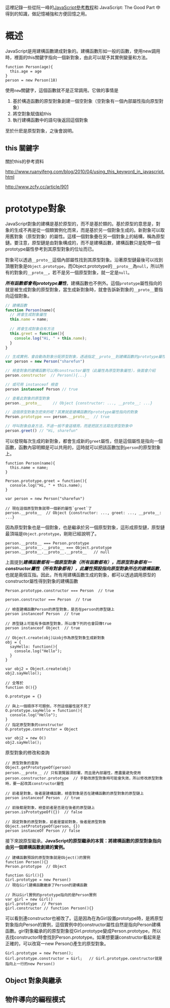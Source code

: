 這裡記錄一些從阮一峰的[JavaScript參考教程](http://javascript.ruanyifeng.com/)和 JavaScript: The Good Part 中得到的知識，做記憶補強和方便回憶之用。


# 概述

JavaScript是用建構函數建成對象的。建構函數形如一般的函數，使用new調用時，裡面的this關鍵字指向一個新對象，由此可以賦予其實例變量和方法。

```
function Person(age){
  this.age = age
}
person = new Person(18)
```

使用`new`關鍵字，這個函數就不是正常調用。它做的事情是

1. 基於構造函數的原型對象創建一個空對象（空對象有一個內部屬性指向原型對象）
2. 將空對象賦值給this
3. 執行建構函數中的語句後返回這個對象

至於什麽是原型對象，之後會說明。



## this 關鍵字

關於this的參考資料

http://www.ruanyifeng.com/blog/2010/04/using_this_keyword_in_javascript.html

http://www.zcfy.cc/article/901



# prototype對象

JavaScript對象的建構是基於原型的，而不是基於類的。基於原型的意思是，對象的生成不再是從一個類實例化而來，而是基於另一個對象生成的。新對象可以取用舊對象（原型對象）的屬性。這樣一個對象疊在另一個對象上的結構，稱為原型鏈。要注意，原型鏈是由對象構成的，而不是建構函數，建構函數只是配帶一個prototype屬性參考到其原型對象的位址而已。

對象可以透過`__proto__`這個內部屬性找到其原型對象。沿著原型鏈最後可以找到頂層對象是`Object.prototype`，而Object.prototype的`__proto__`為`null`，所以所有的對象的`__proto__`，若不是另一個原型對象，就一定是`null`。

***所有函數都會有prototype屬性***，建構函數也不例外。這個`prototype`屬性指向的就是被生成對象的原型對象，當生成新對象時，就會告訴新對象的`__proto__`要指向這個對象。

```javascript
// 建構函數
function Person(name){
  // 將會生成對象屬性
  this.name = name;
  
  // 將會生成對象自有方法
  this.greet = function(){
    console.log("Hi, " + this.name);
  }
}

// 生成實例，會自動為對象分配原型對象，透過指定__proto__到建構函數的prototype屬性
var person = new Person("sharefun")

// 檢查對象的建構函數可以用constructor屬性（此屬性為原型對象屬性），後面會介紹
person.constructor  // Person(){...}

// 或可用 instanceof 檢查
person instanceof Person // true

// 查看此對象的原型對象
person.__proto__     // Object {constructor: ..., __proto__: ...}

// 這個原型對象怎麽來的呢？其實就是建構函數的prototype屬性指向的對象
Person.prototype === person.__proto__  // true

// 呼叫對象自身方法，不過一般不會這樣用，而是把該方法寫在原型對象中
person.greet() // "Hi, sharefun"
```

可以發現每次生成的新對象，都會生成新的`greet`屬性，但是這個屬性是指向一個函數，函數內容明顯是可以共用的，這時就可以把該函數加到`person`的原型對象上。

```
function Person(name){
  this.name = name;
}

Person.prototype.greet = function(){
  console.log("Hi, " + this.name);
}

var person = new Person("sharefun")

// 現在這個原型對象就帶一個新的屬性`greet`了
person.__proto__  // Object {constructor: ..., greet: ..., __proto__: ...}

```

因為原型對象也是一個對象，也是繼承於另一個原型對象，這形成原型鏈，原型鏈最頂端是`Object.prototype`，剛剛已經說明了。

```
person.__proto__ === Person.prototype
person.__proto__.__proto__ === Object.prototype
person.__proto__.__proto__.__proto__   // null
```

上面提到***建構函數都有一個原型對象（所有函數都有），而原型對象都有一constructor屬性（所有對象都有），此屬性預設指向原型對象所在的建構函數***，也就是兩個互指。因此，所有用建構函數生成的對象，都可以透過調用原型的constructor屬性得到對象的建構函數
```
Person.prototype.constructor === Person  // true

person.constructor === Person  // true
```

```
// 檢查建構函數Person的原型對象，是否在person的原型鏈上
person instanceof Person  // true

// 原型鏈上可能有多個原型對象，所以像下列的也會回傳true
person instanceof Object  // true
```

```
// Object.create(obj)以obj作為原型對象生成新對象
obj = {
  sayHello: function(){
    console.log("Hello");
  }
}

var obj2 = Object.create(obj)
obj2.sayHello();

// 全等於
function O(){}

O.prototype = {}

// 與上一個順序不可顛倒，不然這個屬性就不見了
O.prototype.sayHello = function(){
  console.log("Hello");
}
// 指定原型對象的constructor
O.prototype.constructor = Object

var obj2 = new O()
obj2.sayHello();
```

原型對象的修改和查詢
```
// 原型對象的查詢
Object.getPrototypeOf(person)
person.__proto__ // 只有瀏覽器須部署，而且是內部屬性，應盡量避免使用
person.constructor.prototype  // 手動改原型對象時可能會失效，所以修改原型對象時，要一起改其constructor屬性
```

```
// 前者是對象，後者是建構函數，檢查對象是否在建構函數的原型對象的原型鏈上
person instanceof Person  // true

// 前後都是對象，檢查前者是否是在後者的原型鏈上
person.isPrototypeOf({})  // false
```

```
// 設定對象的原型對象，前者是當前對象，後者是原型對象
Object.setPrototypeOf(person, {})
person instanceOf Person // false
```

接下來說原型繼承。**JavaScript的原型繼承的本質：將建構函數的原型對象指向由另一個建構函數創建的實例。**

```
// 建構函數預設的原型對象就是Object()的實例
function Person(){}
Person.prototype  // Object

function Girl(){}
Girl.prototype = new Person()
// 現在Girl建構函數繼承了Person的建構函數

// 所以Girl實例的prototype指向的是Person實例
var girl = new Girl()
girl.prototype  // Person
girl.constructor // function Person(){}
```

可以看到連constructor也被改了。這是因為在為Girl設置prototype時，是將原型對象指向Person的實例，這個實例中的constructor屬性自然是指向Person建構函數。girl對象繼承的的原型對象從Girl.prototype變成Person.prototype，所以去找constructor時會找到Person.prototype。如果想要讓constructor看起來是正確的，可以改寫一new Person()產生的原型對象。

```
Girl.prototype = new Person();
Girl.prototype.constructor = Girl;   // Girl.prototype.constructor就是指向上一行的new Person()
```


## Object 對象與繼承



## 物件導向的編程模式

